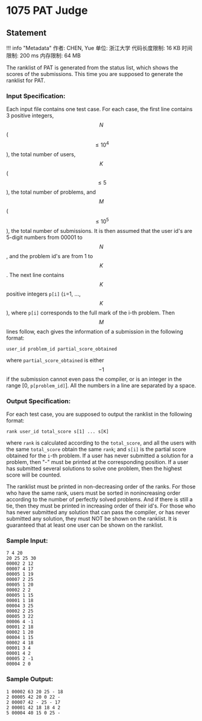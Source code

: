 
# 1075 PAT Judge

## Statement

!!! info "Metadata"
    作者: CHEN, Yue
    单位: 浙江大学
    代码长度限制: 16 KB
    时间限制: 200 ms
    内存限制: 64 MB

The ranklist of PAT is generated from the status list, which shows the scores of the submissions.  This time you are supposed to generate the ranklist for PAT.

### Input Specification:

Each input file contains one test case.  For each case, the first line contains 3 positive integers, $$N$$ ($$\le 10^4$$), the total number of users, $$K$$ ($$\le 5$$), the total number of problems, and $$M$$ ($$\le 10^5$$), the total number of submissions.  It is then assumed that the user id's are 5-digit numbers from 00001 to $$N$$, and the problem id's are from 1 to $$K$$.  The next line contains $$K$$ positive integers `p[i]` (`i`=1, ..., $$K$$), where `p[i]` corresponds to the full mark of the i-th problem.  Then $$M$$ lines follow, each gives the information of a submission in the following format:
```
user_id problem_id partial_score_obtained
```
where `partial_score_obtained` is either $$-1$$ if the submission cannot even pass the compiler, or is an integer in the range [0, `p[problem_id]`].  All the numbers in a line are separated by a space.

### Output Specification:

For each test case, you are supposed to output the ranklist in the following format:
```
rank user_id total_score s[1] ... s[K]
```
where `rank` is calculated according to the `total_score`, and all the users with the same `total_score` obtain the same `rank`; and `s[i]` is the partial score obtained for the `i`-th problem.  If a user has never submitted a solution for a problem, then "-" must be printed at the corresponding position.  If a user has submitted several solutions to solve one problem, then the highest score will be counted.

The ranklist must be printed in non-decreasing order of the ranks.  For those who have the same rank, users must be sorted in nonincreasing order according to the number of perfectly solved problems.  And if there is still a tie, then they must be printed in increasing order of their id's.  For those who has never submitted any solution that can pass the compiler, or has never submitted any solution, they must NOT be shown on the ranklist.  It is guaranteed that at least one user can be shown on the ranklist.

### Sample Input:
```plaintext
7 4 20
20 25 25 30
00002 2 12
00007 4 17
00005 1 19
00007 2 25
00005 1 20
00002 2 2
00005 1 15
00001 1 18
00004 3 25
00002 2 25
00005 3 22
00006 4 -1
00001 2 18
00002 1 20
00004 1 15
00002 4 18
00001 3 4
00001 4 2
00005 2 -1
00004 2 0
```

### Sample Output:
```plaintext
1 00002 63 20 25 - 18
2 00005 42 20 0 22 -
2 00007 42 - 25 - 17
2 00001 42 18 18 4 2
5 00004 40 15 0 25 -
```

